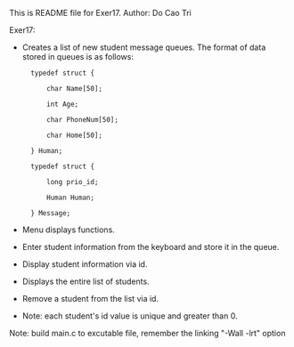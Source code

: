 This is README file for Exer17.
Author: Do Cao Tri

Exer17:
- Creates a list of new student message queues. The format of data stored in queues is as follows:
    
        typedef struct {

            char Name[50];

            int Age;

            char PhoneNum[50];

            char Home[50];

        } Human;

        typedef struct {

            long prio_id;

            Human Human;
            
        } Message;

- Menu displays functions.
- Enter student information from the keyboard and store it in the queue.
- Display student information via id.
- Displays the entire list of students.
- Remove a student from the list via id.
- Note: each student's id value is unique and greater than 0.

Note: build main.c to excutable file, remember the linking "-Wall -lrt" option